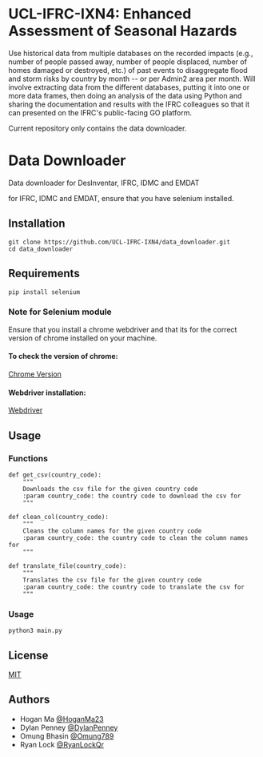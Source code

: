 # UCL-IFRC-IXN4: Enhanced Assessment of Seasonal Hazards

Use historical data from multiple databases on the recorded impacts (e.g., number of people passed away, number of people displaced, number of homes damaged or destroyed, etc.) of past events to disaggregate flood and storm risks by country by month -- or per Admin2 area per month. Will involve extracting data from the different databases, putting it into one or more data frames, then doing an analysis of the data using Python and sharing the documentation and results with the IFRC colleagues so that it can presented on the IFRC's public-facing GO platform.

Current repository only contains the data downloader. 

# Data Downloader

Data downloader for DesInventar, IFRC, IDMC and EMDAT

for IFRC, IDMC and EMDAT, ensure that you have selenium installed.

## Installation

```
git clone https://github.com/UCL-IFRC-IXN4/data_downloader.git
cd data_downloader
```

## Requirements

```
pip install selenium
```

### Note for Selenium module

Ensure that you install a chrome webdriver and that its for the correct version of chrome installed on your machine.

#### To check the version of chrome:

[Chrome Version](https://www.google.com/intl/en_uk/chrome/update/)

#### Webdriver installation:

[Webdriver](https://sites.google.com/chromium.org/driver/)

## Usage

### Functions

```
def get_csv(country_code):
    """
    Downloads the csv file for the given country code
    :param country_code: the country code to download the csv for
    """

def clean_col(country_code):
    """
    Cleans the column names for the given country code
    :param country_code: the country code to clean the column names for
    """

def translate_file(country_code):
    """
    Translates the csv file for the given country code
    :param country_code: the country code to translate the csv for
    """
```

### Usage

```
python3 main.py
```

## License

[MIT](https://choosealicense.com/licenses/mit/)

## Authors

- Hogan Ma [@HoganMa23](https://www.github.com/HoganMa23)
- Dylan Penney [@DylanPenney](https://www.github.com/DylanPenney)
- Omung Bhasin [@Omung789](https://www.github.com/Omung789)
- Ryan Lock [@RyanLockQr](https://www.github.com/RyanLockQr)
